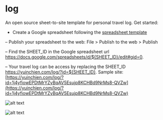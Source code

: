 # log
An open source sheet-to-site template for personal travel log. Get started:

- Create a Google spreadsheet following the [spreadsheet template](https://docs.google.com/spreadsheets/d/1j4yfiowEPDtMrYZyBqAV5Esujp8KCHBd9NrMs8-QVZw/edit#gid=0) 

– Publish your spreadsheet to the web: File > Publish to the web > Publish

– Find the SHEET_ID in the Google spreadsheet url https://docs.google.com/spreadsheets/d/${SHEET_ID}/edit#gid=0.

– Your travel log can be access by replacing the SHEET_ID https://yuinchien.com/log/?id=${SHEET_ID}. Sample site: [https://yuinchien.com/log/?id=1j4yfiowEPDtMrYZyBqAV5Esujp8KCHBd9NrMs8-QVZw](https://yuinchien.com/log/?id=1j4yfiowEPDtMrYZyBqAV5Esujp8KCHBd9NrMs8-QVZw)

![alt text](https://yuinchien.com/log/screenshots/site.png "Screenshot")

![alt text](https://yuinchien.com/log/screenshots/sheet.png "Screenshot")
